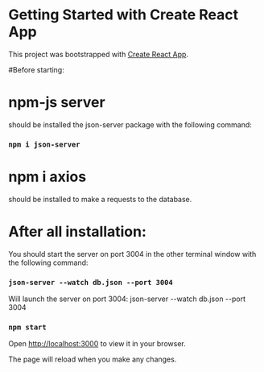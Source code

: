 # Getting Started with Create React App

This project was bootstrapped with [Create React App](https://github.com/facebook/create-react-app).

#Before starting:

# npm-js server

should be installed the json-server package with the following command:

### `npm i json-server`

# npm i axios

should be installed to make a requests to the database.

# After all installation:

You should start the server on port 3004 in the other terminal window with the following command:
### `json-server --watch db.json --port 3004`

Will launch the server on port 3004: json-server --watch db.json --port 3004

### `npm start`

Open [http://localhost:3000](http://localhost:3000) to view it in your browser.

The page will reload when you make any changes.



